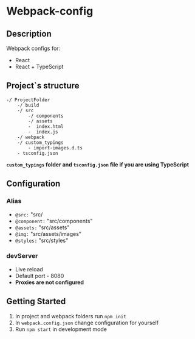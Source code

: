 # Webpack-config

## Description

Webpack configs for:
- React 
- React + TypeScript 

## Project`s structure

    -/ ProjectFolder
        -/ build
        -/ src
            -/ components
            -/ assets
            -  index.html
            -  index.js
        -/ webpack
        -/ custom_typings
            - import-images.d.ts
        - tsconfig.json  

**`custom_typings` folder and `tsconfig.json` file if you are using TypeScript**        

## Configuration

### Alias

- `@src:` "src/
- `@component:` "src/components"
- `@assets:` "src/assets"
- `@img:` "src/assets/images"
- `@styles:` "src/styles"

### devServer
- Live reload
- Default port - 8080
- **Proxies are not configured**

## Getting Started

1. In project and webpack folders run `npm init`
2. In `webpack.config.json` change configuration for yourself
3. Run `npm start` in development mode

